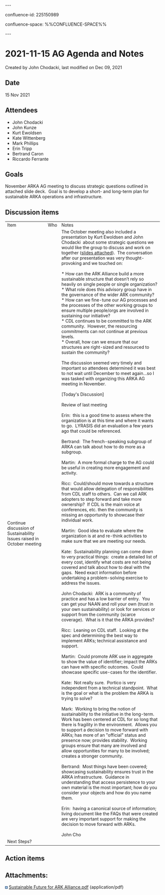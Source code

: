 \---

confluence-id: 225150989

confluence-space: %%CONFLUENCE-SPACE%%

\---

2021-11-15 AG Agenda and Notes
==============================

Created by John Chodacki, last modified on Dec 09, 2021

Date
----

15 Nov 2021

Attendees
---------

*   John Chodacki
*   John Kunze
*   Kurt Ewoldsen 
*   Kate Wittenberg 
*   Mark Phillips 
*   Erin Tripp 
*   Bertrand Caron 
*   Riccardo Ferrante 

Goals
-----

November ARKA AG meeting to discuss strategic questions outlined in attached slide deck.  Goal is to develop a short- and long-term plan for sustainable ARKA operations and infrastructure.

Discussion items
----------------

|     |     |     |
| --- | --- | --- |
| Item | Who | Notes |
| Continue discussion of Sustainability Issues raised in October meeting |     | The October meeting also included a presentation by Kurt Ewoldsen and John Chodacki  about some strategic questions we would like the group to discuss and work on together ([slides attached](attachments/225150989/225150992.pdf)).  The conversation after our presentation was very thought-provoking and we touched on:<br><br>*   How can the ARK Alliance build a more sustainable structure that doesn’t rely so heavily on single people or single organization?<br>*   What role does this advisory group have in the governance of the wider ARK community?<br>*   How can we fine-tune our AG processes and the processes of the other working groups to ensure multiple people/orgs are involved in sustaining our initiative?<br>*   CDL continues to be committed to the ARK community.  However, the resourcing commitments can not continue at previous levels.<br>*   Overall, how can we ensure that our structures are right-sized and resourced to sustain the community?<br><br>The discussion seemed very timely and important so attendees determined it was best to not wait until December to meet again…so I was tasked with organizing this ARKA AG meeting in November.<br><br>\[Today's Discussion\]<br><br>Review of last meeting<br><br>Erin:  this is a good time to assess where the organization is at this time and where it wants to go.  LYRASIS did an evaluation a few years ago that could be referenced.<br><br>Bertrand:  The french-speaking subgroup of ARKA can talk about how to do more as a subgroup.<br><br>Martin:  A more formal charge to the AG could be useful in creating more engagement and activity.<br><br>Ricc:  Could/should move towards a structure that would allow delegation of responsibilities from CDL staff to others.  Can we call ARK adopters to step forward and take more ownership?  If CDL is the main voice at conferences, etc. then the community is missing an opportunity to showcase their individual work.<br><br>Martin:  Good idea to evaluate where the organization is at and re-think activities to make sure that we are meeting our needs.<br><br>Kate:  Sustainability planning can come down to very practical things:  create a detailed list of every cost, identify what costs are not being covered and talk about how to deal with the gaps.  Need exact information before undertaking a problem-solving exercise to address the issues.<br><br>John Chodacki:  ARK is a community of practice and has a low barrier of entry.  You can get your NAAN and roll your own (trust in your own sustainability) or look for services or support from the community (scarce coverage).  What is it that the ARKA provides?<br><br>Ricc:  Leaning on CDL staff.  Looking at the spec and determining the best way to implement ARKs; technical assistance and support.<br><br>Martin:  Could promote ARK use in aggregate to show the value of identifier; impact the ARKs can have with specific outcomes.  Could showcase specific use-cases for the identifier.<br><br>Kate:  Not really sure.  Portico is very independent from a technical standpoint.  What is the goal or what is the problem the ARKA is trying to solve?<br><br>Mark:  Working to bring the notion of sustainability to the initiative in the long-term.  Work has been centered at CDL for so long that there is fragility in the environment.  Allows you to support a decision to move forward with ARKs; has more of an "official" status and presence now; provides stability.  Working groups ensure that many are involved and allow opportunities for many to be involved; creates a stronger community.<br><br>Bertrand:  Most things have been covered; showcasing sustainability ensures trust in the ARKA infrastructure.  Guidance in understanding that access persistence to your own material is the most important; how do you consider your objects and how do you name them.<br><br>Erin:  having a canonical source of information; living document like the FAQs that were created are very important support for making the decision to move forward with ARKs.<br><br>John Cho |
| Next Steps? |     |     |

Action items
------------

Attachments:
------------

![](images/icons/bullet_blue.gif) [Sustainable Future for ARK Alliance.pdf](attachments/225150989/225150992.pdf) (application/pdf)